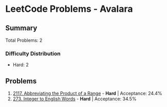# LeetCode Problems - Avalara

## Summary
Total Problems: 2

### Difficulty Distribution

- Hard: 2

## Problems

1. [2117. Abbreviating the Product of a Range](https://leetcode.com/problems/abbreviating-the-product-of-a-range/) - **Hard** | Acceptance: 24.4%
2. [273. Integer to English Words](https://leetcode.com/problems/integer-to-english-words/) - **Hard** | Acceptance: 34.5%